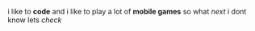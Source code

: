 i like to **code** and i like to play a lot of __mobile games__ so what _next_ i dont know lets *check*
